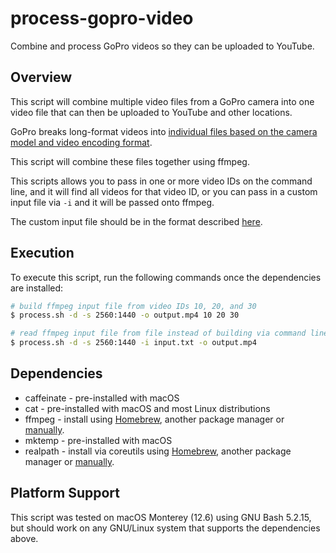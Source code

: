 # process-gopro-video
Combine and process GoPro videos so they can be uploaded to YouTube.

## Overview
This script will combine multiple video files from a GoPro camera
into one video file that can then be uploaded to YouTube and other
locations.

GoPro breaks long-format videos into [individual files based on the
camera model and video encoding format](https://community.gopro.com/s/article/GoPro-Camera-File-Naming-Convention?language=en_US).

This script will combine these files together using ffmpeg.

This scripts allows you to pass in one or more video IDs on the command
line, and it will find all videos for that video ID, or you can pass
in a custom input file via `-i` and it will be passed onto ffmpeg.

The custom input file should be in the format described [here](https://superuser.com/questions/1264399/can-ffmpeg-read-the-input-from-a-text-file#1264453).

## Execution
To execute this script, run the following commands once the
dependencies are installed:

```sh
# build ffmpeg input file from video IDs 10, 20, and 30
$ process.sh -d -s 2560:1440 -o output.mp4 10 20 30

# read ffmpeg input file from file instead of building via command line
$ process.sh -d -s 2560:1440 -i input.txt -o output.mp4
```

## Dependencies
- caffeinate - pre-installed with macOS
- cat - pre-installed with macOS and most Linux distributions
- ffmpeg - install using [Homebrew](https://formulae.brew.sh/formula/ffmpeg), another package manager or [manually](https://ffmpeg.org/).
- mktemp - pre-installed with macOS
- realpath - install via coreutils using [Homebrew](https://formulae.brew.sh/formula/coreutils), another package manager or [manually](https://www.gnu.org/software/coreutils/).

## Platform Support
This script was tested on macOS Monterey (12.6) using GNU Bash 5.2.15,
but should work on any GNU/Linux system that supports the dependencies
above.